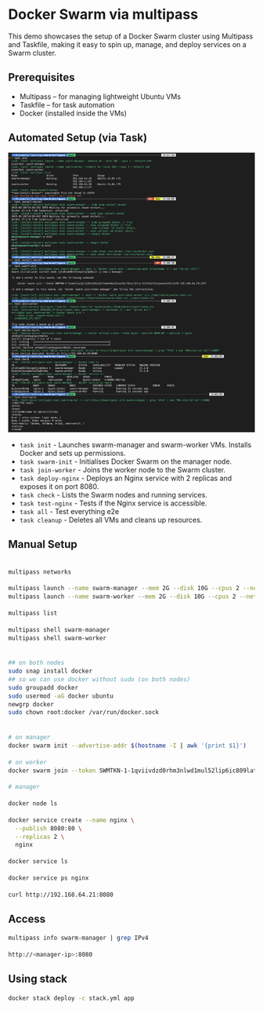 # Docker Swarm via multipass

This demo showcases the setup of a Docker Swarm cluster using Multipass and Taskfile, making it easy to spin up, manage, and deploy services on a Swarm cluster.

## Prerequisites

- Multipass – for managing lightweight Ubuntu VMs
- Taskfile – for task automation
- Docker (installed inside the VMs)

## Automated Setup (via Task)

![Task automation demo](./images/task-automation.png)

- `task init` - Launches swarm-manager and swarm-worker VMs. Installs Docker and sets up permissions.
- `task swarm-init` - Initialises Docker Swarm on the manager node.
- `task join-worker` - Joins the worker node to the Swarm cluster.
- `task deploy-nginx` - Deploys an Nginx service with 2 replicas and exposes it on port 8080.
- `task check` - Lists the Swarm nodes and running services.
- `task test-nginx` - Tests if the Nginx service is accessible.
- `task all` - Test everything e2e
- `task cleanup` - Deletes all VMs and cleans up resources.

## Manual Setup

```bash

multipass networks

multipass launch --name swarm-manager --mem 2G --disk 10G --cpus 2 --network en0
multipass launch --name swarm-worker --mem 2G --disk 10G --cpus 2 --network en0

multipass list

multipass shell swarm-manager
multipass shell swarm-worker


## on both nodes
sudo snap install docker
## so we can use docker without sudo (on both nodes)
sudo groupadd docker
sudo usermod -aG docker ubuntu
newgrp docker
sudo chown root:docker /var/run/docker.sock


# on manager
docker swarm init --advertise-addr $(hostname -I | awk '{print $1}')

# on worker
docker swarm join --token SWMTKN-1-1qviivdzd0rhm3nlwd1mul52lip6ic809lathsj14e5bdm3vlq-abs235dcy4h3dv7e9bssqwhco 192.168.64.19:2377 

# manager

docker node ls

docker service create --name nginx \
  --publish 8080:80 \
  --replicas 2 \
  nginx

docker service ls

docker service ps nginx

curl http://192.168.64.21:8080
```

## Access

```bash
multipass info swarm-manager | grep IPv4

http://<manager-ip>:8080
```

## Using stack

```bash
docker stack deploy -c stack.yml app
```